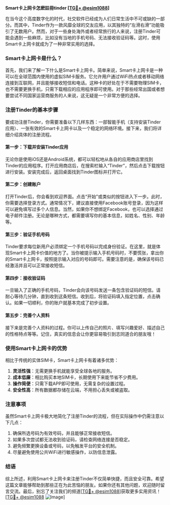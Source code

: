 **Smart卡上网卡怎麽註冊tinder [[TG💪+ @esim1088](https://t.me/s/esim1088)]**

在当今这个高度数字化的时代，社交软件已经成为人们日常生活中不可或缺的一部分。而其中，Tinder作为一款风靡全球的交友应用，以其独特的“左滑右滑”功能吸引了无数用户。然而，对于一些身处海外或者经常旅行的人来说，注册Tinder可能会遇到一些麻烦，比如没有当地的手机号码、无法接收验证码等。这时，使用Smart卡上网卡就成为了一种非常实用的选择。

### Smart卡上网卡是什么？

首先，我们来了解一下什么是Smart卡上网卡。简单来说，Smart卡上网卡是一种可以在全球范围内使用的虚拟SIM卡服务。它允许用户通过WiFi热点或者移动网络连接到互联网，并且能够接收短信和电话。这种卡的好处在于不需要物理SIM卡，也不需要更换手机，只需下载相应的应用程序即可使用。对于那些经常出国或者想要尝试不同国家运营商服务的人来说，这无疑是一个非常方便的选择。

### 注册Tinder的基本步骤

要成功注册Tinder，你需要准备以下几样东西：一部智能手机（支持安装Tinder应用）、一张有效的Smart卡上网卡以及一个稳定的网络环境。接下来，我们将详细介绍具体的注册流程。

#### 第一步：下载并安装Tinder应用

无论你是使用iOS还是Android系统，都可以轻松地从各自的应用商店里找到Tinder的应用程序。打开应用商店后，在搜索栏输入“Tinder”，然后点击下载按钮进行安装。安装完成后，返回桌面找到Tinder图标并打开它。

#### 第二步：创建账户

打开Tinder后，你会看到欢迎界面。点击“开始”或类似的按钮进入下一步。此时，你需要选择登录方式。通常情况下，建议直接使用Facebook账号登录，因为这样可以避免填写过多个人信息。当然，如果你不想绑定Facebook，也可以选择通过电子邮件注册。无论是哪种方式，都需要填写你的基本信息，如姓名、性别、年龄等。

#### 第三步：验证手机号码

Tinder要求每位新用户必须绑定一个手机号码以完成身份验证。在这里，就是体现Smart卡上网卡价值的地方了。当你被提示输入手机号码时，不要慌张，拿出你的Smart卡上网卡，按照提示输入对应的号码即可。需要注意的是，确保该号码已经激活并且可以正常接收短信。

#### 第四步：接收验证码

一旦输入了正确的手机号码，Tinder会向该号码发送一条包含验证码的短信。请耐心等待几分钟，直到收到这条短信。收到后，将验证码填入指定位置，点击确认。如果一切顺利，你的账户就基本完成了初步设置。

#### 第五步：完善个人资料

接下来是完善个人资料的过程。你可以上传自己的照片、填写兴趣爱好、描述自己的性格特点等等。记住，真实的信息会让你更容易吸引到志同道合的朋友哦！

### 使用Smart卡上网卡的优势

相比于传统的实体SIM卡，Smart卡上网卡有着诸多优势：

1. **灵活性强**：无需更换手机就能享受全球各地的服务。
2. **成本低廉**：相比购买本地SIM卡，长期使用下来能节省不少费用。
3. **操作简便**：只需下载APP即可使用，无需复杂的设置过程。
4. **安全性高**：所有数据都存储在云端，不用担心丢失或被盗取。

### 注意事项

虽然Smart卡上网卡极大地简化了注册Tinder的流程，但在实际操作中仍需注意以下几点：

1. 确保所选号码为有效号码，并且能够正常接收短信。
2. 如果多次尝试都无法收到验证码，请检查网络连接是否稳定。
3. 避免频繁更换设备或号码，以免触发平台的安全机制。
4. 尽量避免使用公共WiFi进行敏感操作，以防信息泄露。

### 结语

综上所述，利用Smart卡上网卡来注册Tinder不仅简单快捷，而且安全可靠。希望这篇文章能够帮助到那些正在为此苦恼的朋友。如果你还有其他问题，欢迎随时留言交流。最后，别忘了关注我们的频道[[TG💪+ @esim1088](https://t.me/s/esim1088)]获取更多实用资讯！[[TG💪+ @esim1088](https://t.me/s/esim1088) ![Image](https://i.postimg.cc/4NQfJmqS/Snipaste-2025-05-13-00-14-12.png)]